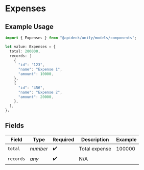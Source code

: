 # Expenses

## Example Usage

```typescript
import { Expenses } from "@apideck/unify/models/components";

let value: Expenses = {
  total: 200000,
  records: [
    {
      "id": "123",
      "name": "Expense 1",
      "amount": 10000,
    },
    {
      "id": "456",
      "name": "Expense 2",
      "amount": 20000,
    },
  ],
};
```

## Fields

| Field              | Type               | Required           | Description        | Example            |
| ------------------ | ------------------ | ------------------ | ------------------ | ------------------ |
| `total`            | *number*           | :heavy_check_mark: | Total expense      | 100000             |
| `records`          | *any*              | :heavy_check_mark: | N/A                |                    |